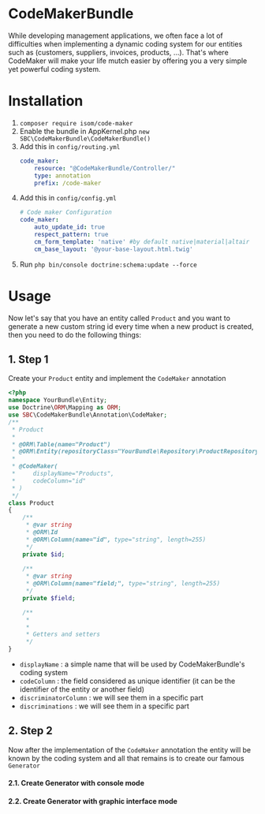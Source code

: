 
# CodeMakerBundle  
  
While developing management applications, we often face a lot of difficulties when implementing a dynamic coding system for our entities such as (customers, suppliers, invoices, products, ...). That's where CodeMaker will make your life mutch easier by offering you a very simple yet powerful coding system.  
  
# Installation  
  
1. `composer require isom/code-maker`  
2. Enable the bundle in AppKernel.php `new SBC\CodeMakerBundle\CodeMakerBundle()`
3. Add this in `config/routing.yml`
	```yml
	code_maker:
	    resource: "@CodeMakerBundle/Controller/"
	    type: annotation
	    prefix: /code-maker
	```
4. Add this in `config/config.yml`
	```yml
	# Code maker Configuration
	code_maker:
	    auto_update_id: true
	    respect_pattern: true
	    cm_form_template: 'native' #by default native|material|altair
	    cm_base_layout: '@your-base-layout.html.twig'
	```
5. Run `php bin/console doctrine:schema:update --force`
	
# Usage
Now let's say that you have an entity called `Product` and you want to generate a new custom string id every time when a new product is created, then you need to do the following things:
## 1. Step 1
Create your `Product` entity and implement the `CodeMaker` annotation
```php
<?php
namespace YourBundle\Entity;
use Doctrine\ORM\Mapping as ORM;
use SBC\CodeMakerBundle\Annotation\CodeMaker;
/**
 * Product
 *
 * @ORM\Table(name="Product")
 * @ORM\Entity(repositoryClass="YourBundle\Repository\ProductRepository")
 * 
 * @CodeMaker(  
 *     displayName="Products",  
 *     codeColumn="id"  
 * )
 */
class Product
{
	/**  
	 * @var string 
	 * @ORM\Id 
	 * @ORM\Column(name="id", type="string", length=255) 
	 */
	private $id;
	
	/**  
	 * @var string 
	 * @ORM\Column(name="field;", type="string", length=255) 
	 */
	private $field;

	/**
	 *
	 *
	 * Getters and setters
	 */
}
```
- `displayName` : a simple name that will be used by CodeMakerBundle's coding system
- `codeColumn` : the field considered as unique identifier (it can be the identifier of the entity or another field)
- `discriminatorColumn` : we will see them in a specific part
- `discriminations` : we will see them in a specific part


## 2. Step 2
Now after the implementation of the `CodeMaker` annotation the entity will be known by the coding system and all that remains is to create our famous `Generator`

#### 2.1. Create Generator with console mode
#### 2.2. Create Generator with graphic interface mode